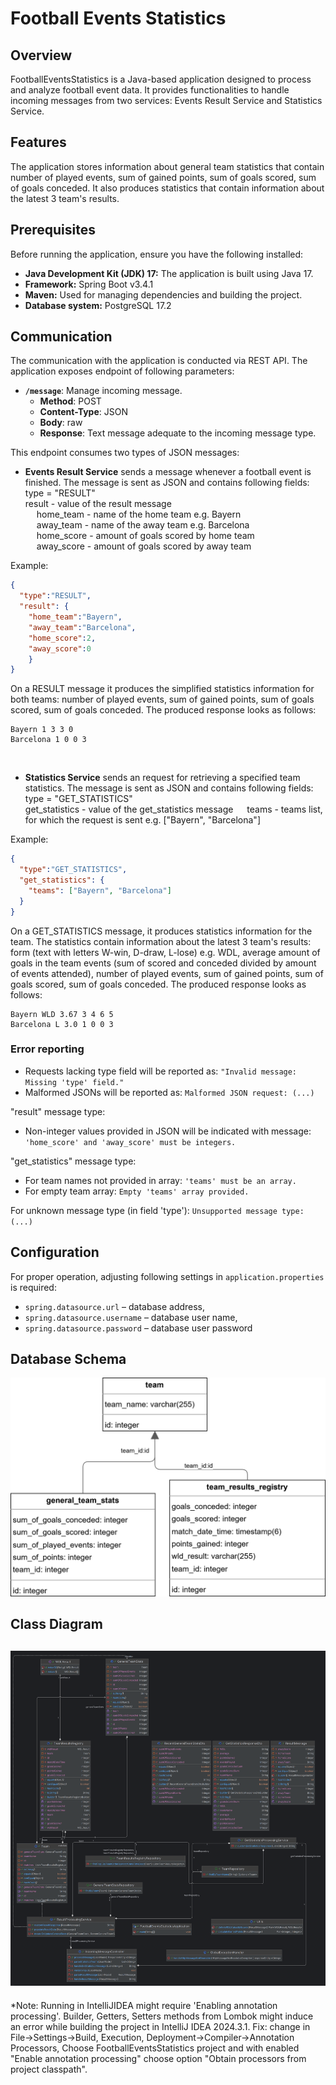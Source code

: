 # Football Events Statistics

## Overview

FootballEventsStatistics is a Java-based application designed to process and analyze football event data. It provides functionalities to handle incoming messages from two services: Events Result Service and Statistics Service.

## Features

The application stores information about general team statistics that contain number of played events, sum of gained points, sum of goals scored, sum of goals conceded. It also produces statistics that contain information about the latest 3 team's results.

## Prerequisites

Before running the application, ensure you have the following installed:

- **Java Development Kit (JDK) 17:** The application is built using Java 17.
- **Framework:** Spring Boot v3.4.1
- **Maven:** Used for managing dependencies and building the project.
- **Database system:** PostgreSQL 17.2

## Communication
The communication with the application is conducted via REST API. The application exposes endpoint of following parameters:
- **`/message`**: Manage incoming message.
  - **Method**: POST
  - **Content-Type**: JSON
  - **Body**: raw
  - **Response**: Text message adequate to the incoming message type.

This endpoint consumes two types of JSON messages:
  - **Events Result Service** sends a message whenever a football event is finished. The message is sent as JSON and contains following fields: <br/>
  type = "RESULT" <br/>
  result - value of the result message <br/>
 &emsp;   home_team - name of the home team e.g. Bayern <br/>
 &emsp;   away_team - name of the away team e.g. Barcelona <br/>
 &emsp;   home_score - amount of goals scored by home team <br/>
 &emsp;   away_score - amount of goals scored by away team <br/>
 
Example:
```json
{
  "type":"RESULT",
  "result": {
    "home_team":"Bayern",
    "away_team":"Barcelona",
    "home_score":2,
    "away_score":0
    }
}
```
On a RESULT message it produces the simplified statistics information for both teams: number of played events, sum of gained points, sum of goals scored, sum of goals conceded.
The produced response looks as follows:
```
Bayern 1 3 3 0
Barcelona 1 0 0 3
```
<br/>

  - **Statistics Service** sends an request for retrieving a specified team statistics. The message is sent as JSON and contains following fields: <br/>
  type = "GET_STATISTICS" <br/>
  get_statistics - value of the get_statistics message
&emsp;  teams - teams list, for which the request is sent e.g. ["Bayern", "Barcelona"] <br/>
 
Example:
```json
{
  "type":"GET_STATISTICS",
  "get_statistics": {
    "teams": ["Bayern", "Barcelona"]
  }
}
```
On a GET_STATISTICS message, it produces statistics information for the team. The statistics contain information about the latest 3 team's results: form (text with letters W-win, D-draw, L-lose) e.g. WDL, average amount of goals in the team events (sum of scored and conceded divided by amount of events attended), number of played events, sum of gained points, sum of goals scored, sum of goals conceded.
The produced response looks as follows:
```
Bayern WLD 3.67 3 4 6 5
Barcelona L 3.0 1 0 0 3
```

### Error reporting
- Requests lacking type field will be reported as: `"Invalid message: Missing 'type' field."`
- Malformed JSONs will be reported as: `Malformed JSON request: (...)`

"result" message type:
- Non-integer values provided in JSON will be indicated with message: `'home_score' and 'away_score' must be integers.`

"get_statistics" message type:
- For team names not provided in array: `'teams' must be an array.`
- For empty team array: `Empty 'teams' array provided.`

For unknown message type (in field 'type'): `Unsupported message type: (...)`

## Configuration

For proper operation, adjusting following settings in `application.properties` is required:
- `spring.datasource.url` – database address,
- `spring.datasource.username` – database user name,
- `spring.datasource.password` – database user password

## Database Schema

![Database Schema](doc/DB_schema.svg)

## Class Diagram
![Class Diagram](doc/footballeventsstatistics.png)
---
*Note: 
Running in IntelliJIDEA might require 'Enabling annotation processing'.
Builder, Getters, Setters methods from Lombok might induce an error while building the project in IntelliJ IDEA 2024.3.1.
Fix: change in File->Settings->Build, Execution, Deployment->Compiler->Annotation Processors, 
Choose FootballEventsStatistics project and with enabled "Enable annotation processing" choose option "Obtain processors from project classpath".